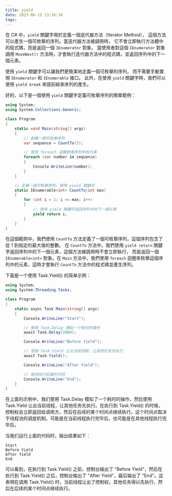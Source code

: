 ```yaml
---
title: yield
date: 2023-06-15 13:16:34
tags:
---
```


在 C# 中，`yield` 關鍵字用於定義一個迭代器方法（Iterator Method），
這個方法可以產生一個可枚舉的序列。當迭代器方法被調用時，
它不會立即執行方法體中的程式碼，而是返回一個 `IEnumerator` 對象。
當使用者對這個 `IEnumerator` 對象調用 `MoveNext()` 方法時，才會執行迭代器方法中的程式碼，並返回序列中的下一個元素。

<!-- more -->

使用 `yield` 關鍵字可以讓我們更簡潔地定義一個可枚舉的序列，
而不需要手動實現 `IEnumerator` 和 `IEnumerable` 接口。
此外，在使用 `yield` 關鍵字時，我們可以使用 `yield break` 來提前結束序列的產生。

<!-- more -->

好的，以下是一個使用 `yield` 關鍵字定義可枚舉序列的簡單範例：

```csharp
using System;
using System.Collections.Generic;

class Program
{
    static void Main(string[] args)
    {
        // 創建一個可枚舉序列
        var sequence = CountTo(5);

        // 使用 foreach 迴圈枚舉序列中的元素
        foreach (var number in sequence)
        {
            Console.WriteLine(number);
        }
    }

    // 定義一個可枚舉序列，使用 yield 關鍵字
    static IEnumerable<int> CountTo(int max)
    {
        for (int i = 1; i <= max; i++)
        {
            // 使用 yield 關鍵字返回序列中的下一個元素
            yield return i;
        }
    }
}
```

在這個範例中，我們使用 `CountTo` 方法定義了一個可枚舉序列，這個序列包含了從 1 到指定的最大值的整數。
在 `CountTo` 方法中，我們使用 `yield return` 關鍵字返回序列中的下一個元素，這個方法被調用時不會立即執行，
而是返回一個 `IEnumerable<int>` 對象。在 `Main` 方法中，我們使用 `foreach` 迴圈來枚舉這個序列中的元素，這時才會執行 `CountTo` 
方法中的程式碼並產生序列。



下面是一个使用 Task.Yield() 的简单示例：

```csharp
using System;
using System.Threading.Tasks;

class Program
{
    static async Task Main(string[] args)
    {
        Console.WriteLine("Start");

        // 使用 Task.Delay 模拟一个耗时的操作
        await Task.Delay(2000);

        Console.WriteLine("Before Yield");

        // 使用 Task.Yield 让出当前线程，让其他任务先执行
        await Task.Yield();

        Console.WriteLine("After Yield");

        // 继续执行后面的代码
        Console.WriteLine("End");
    }
}
```

在上面的示例中，我们使用 Task.Delay 模拟了一个耗时的操作，然后使用 Task.Yield 让出当前线程，让其他任务先执行。在执行到 Task.Yield() 的时候，控制权会立即返回给调用方，然后在后续的某个时间点继续执行。这个时间点取决于线程池的调度机制，可能是在当前线程执行完毕后，也可能是在其他线程执行完毕后。

当我们运行上面的代码时，输出结果如下：

```
Start
Before Yield
After Yield
End
```

可以看到，在执行到 Task.Yield() 之前，控制台输出了 "Before Yield"，然后在执行到 Task.Yield() 之后，控制台输出了 "After Yield"，最后输出了 "End"。这表明在调用 Task.Yield() 时，当前线程让出了控制权，其他任务得以先执行，然后在后续的某个时间点继续执行。

